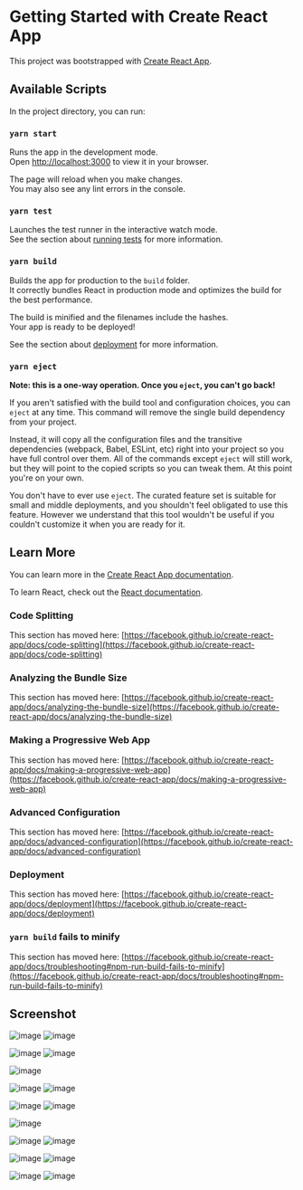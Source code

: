 # Getting Started with Create React App

This project was bootstrapped with [Create React App](https://github.com/facebook/create-react-app).

## Available Scripts

In the project directory, you can run:

### `yarn start`

Runs the app in the development mode.\
Open [http://localhost:3000](http://localhost:3000) to view it in your browser.

The page will reload when you make changes.\
You may also see any lint errors in the console.

### `yarn test`

Launches the test runner in the interactive watch mode.\
See the section about [running tests](https://facebook.github.io/create-react-app/docs/running-tests) for more information.

### `yarn build`

Builds the app for production to the `build` folder.\
It correctly bundles React in production mode and optimizes the build for the best performance.

The build is minified and the filenames include the hashes.\
Your app is ready to be deployed!

See the section about [deployment](https://facebook.github.io/create-react-app/docs/deployment) for more information.

### `yarn eject`

**Note: this is a one-way operation. Once you `eject`, you can't go back!**

If you aren't satisfied with the build tool and configuration choices, you can `eject` at any time. This command will remove the single build dependency from your project.

Instead, it will copy all the configuration files and the transitive dependencies (webpack, Babel, ESLint, etc) right into your project so you have full control over them. All of the commands except `eject` will still work, but they will point to the copied scripts so you can tweak them. At this point you're on your own.

You don't have to ever use `eject`. The curated feature set is suitable for small and middle deployments, and you shouldn't feel obligated to use this feature. However we understand that this tool wouldn't be useful if you couldn't customize it when you are ready for it.

## Learn More

You can learn more in the [Create React App documentation](https://facebook.github.io/create-react-app/docs/getting-started).

To learn React, check out the [React documentation](https://reactjs.org/).

### Code Splitting

This section has moved here: [https://facebook.github.io/create-react-app/docs/code-splitting](https://facebook.github.io/create-react-app/docs/code-splitting)

### Analyzing the Bundle Size

This section has moved here: [https://facebook.github.io/create-react-app/docs/analyzing-the-bundle-size](https://facebook.github.io/create-react-app/docs/analyzing-the-bundle-size)

### Making a Progressive Web App

This section has moved here: [https://facebook.github.io/create-react-app/docs/making-a-progressive-web-app](https://facebook.github.io/create-react-app/docs/making-a-progressive-web-app)

### Advanced Configuration

This section has moved here: [https://facebook.github.io/create-react-app/docs/advanced-configuration](https://facebook.github.io/create-react-app/docs/advanced-configuration)

### Deployment

This section has moved here: [https://facebook.github.io/create-react-app/docs/deployment](https://facebook.github.io/create-react-app/docs/deployment)

### `yarn build` fails to minify

This section has moved here: [https://facebook.github.io/create-react-app/docs/troubleshooting#npm-run-build-fails-to-minify](https://facebook.github.io/create-react-app/docs/troubleshooting#npm-run-build-fails-to-minify)

## Screenshot

![image](https://github.com/Davibarreto11/workMed/assets/102602408/2e998fbf-aa49-484f-a35b-b9fd57a3fa69)
![image](https://github.com/Davibarreto11/workMed/assets/102602408/6d97a748-cca9-46b7-a06b-819351195289)

![image](https://github.com/Davibarreto11/workMed/assets/102602408/5e01bb5d-7bda-4a1e-af3e-3f6af23fd52d)
![image](https://github.com/Davibarreto11/workMed/assets/102602408/aac440cd-d8b4-4c16-a2a7-d117a3149960)

![image](https://github.com/Davibarreto11/workMed/assets/102602408/a13fcebc-7e82-4e8c-8ccb-a39e79f81e26)

![image](https://github.com/Davibarreto11/workMed/assets/102602408/875d8b26-1f20-4737-bb6e-da6dd187505e)
![image](https://github.com/Davibarreto11/workMed/assets/102602408/f1164f53-ea59-4835-8df0-3dccd7bae479)

![image](https://github.com/Davibarreto11/workMed/assets/102602408/1a823805-eabb-4a9d-b80f-3de16447ed9f)
![image](https://github.com/Davibarreto11/workMed/assets/102602408/2b6ba9c5-1a56-4707-8fb6-9f66869c993f)

![image](https://github.com/Davibarreto11/workMed/assets/102602408/b445caf5-8231-485e-958b-7e850f122d67)

![image](https://github.com/Davibarreto11/workMed/assets/102602408/05afa4ef-6bd7-4b7b-a16e-cec03db13ee2)
![image](https://github.com/Davibarreto11/workMed/assets/102602408/1433bae9-bbdf-4e4f-82dc-44f7628418f8)

![image](https://github.com/Davibarreto11/workMed/assets/102602408/ebd12b31-3ce4-4f9c-95ca-eb2c2cb55086)
![image](https://github.com/Davibarreto11/workMed/assets/102602408/0a0c88f8-4895-48ba-9a1e-aa353e28d399)

![image](https://github.com/Davibarreto11/workMed/assets/102602408/bb82e7e1-d3a7-435b-ad07-af2a7bad1771)
![image](https://github.com/Davibarreto11/workMed/assets/102602408/de4ebddc-484f-4ab2-bbdc-754e650501b5)

